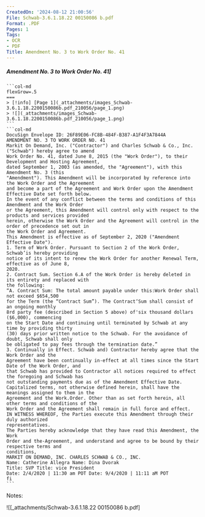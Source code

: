 ```yaml
---
CreatedOn: '2024-08-12 21:00:56'
File: Schwab-3.6.1.18.22 00150086 b.pdf
Format: .PDF
Pages: 1
Tags:
- OCR
- PDF
Title: Amendment No. 3 to Work Order No. 41
---
```


##### Amendment No. 3 to Work Order No. 41]

  
````col
```col-md
flexGrow=.5
===
> [!info] [Page 1](_attachments/images_Schwab-3.6.1.18.2200150086b.pdf_210056/page_1.png)
> ![](_attachments/images_Schwab-3.6.1.18.2200150086b.pdf_210056/page_1.png)
```  
```col-md
DocuSign Envelope ID: 26F89E06-FC8B-484F-B387-A1F4F3A7844A  
AMENDMENT NO. 3 TO WORK ORDER NO. 41  
Markit On Demand, Inc. ("Contractor") and Charles Schwab & Co., Inc. ("Schwab") hereby agree to amend
Work Order No. 41, dated June 8, 2015 (the "Work Order"), to their Development and Hosting Agreement,
dated September 1, 2003 (as amended, the "Agreement"), with this Amendment No. 3 (this
"Amendment"). This Amendment will be incorporated by reference into the Work Order and the Agreement
and become a part of the Agreement and Work Order upon the Amendment Effective Date set forth below.  
In the event of any conflict between the terms and conditions of this Amendment and the Work Order
or the Agreement, this Amendment will control only with respect to the products and services provided
herein, otherwise the Work Order and the Agreement will control in the order of precedence set out in
the Work Order and Agreement.  
This Amendment is effective as of September 2, 2020 ("Amendment Effective Date").  
1. Term of Work Order. Pursuant to Section 2 of the Work Order, Schwab’is hereby providing
notice of its intent to renew the Work Order for another Renewal Term, effective as of June 8,
2020.  
2. Contract Sum. Section 6.A of the Work Order is hereby deleted in its entirety and replaced with
the following:  
“A. Contract Sum: The total amount payable under this:Work Order shall not exceed $654,500
for the Term (the “Contract Sum”). The Contract‘Sum shall consist of an ongoing monthly
8rd party fee (described in Section 5 above) of'six thousand dollars ($6,000), commencing
on the Start Date and continuing until terminated by Schwab at any time by providing thirty
(30) days prior written notice to the Schwab. For the avoidance of doubt, Schwab shall only
be obligated to pay fees through the termination date.”  
3. Continually in Effect. Schwab and) Contractor hereby agree that the Work Order and the
Agreement have been continually in-effect at all times since the Start Date of the Work Order, and
that Schwab has provided to Contractor all notices required to effect the foregoing and Schwab has
not outstanding payments due as of the Amendment Effective Date.  
Capitalized terms, not otherwise defined herein, shall have the meanings assigned to them in the
Agreement and the Work.Order. Other than as set forth herein, all other terms and conditions of the
Work Order and the Agreement shall remain in full force and effect.  
IN WITNESS WHEREOF, the Parties execute this Amendment through their duly authorized
representatives.  
The Parties hereby acknowledge that they have read this Amendment, the Work
Order and the-Agreement, and understand and agree to be bound by their respective terms and  
conditions,  
MARKIT ON DEMAND, INC. CHARLES SCHWAB & CO., INC.
Name: Catherine Allegra Name: Dina Dvorak  
Title: SVP Title: vice President  
Date: 2/4/2020 | 11:30 am POT Date: 9/4/2020 | 11:11 aM POT  
fi  
```
````
Notes:  


![[_attachments/Schwab-3.6.1.18.22 00150086 b.pdf]